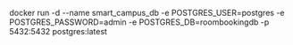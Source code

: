 docker run -d --name smart_campus_db -e POSTGRES_USER=postgres -e POSTGRES_PASSWORD=admin -e POSTGRES_DB=roombookingdb -p 5432:5432 postgres:latest
